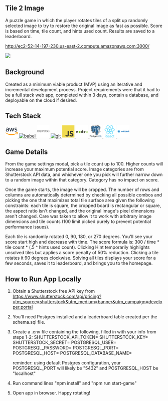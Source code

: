 ## Tile 2 Image ##
  A puzzle game in which the player rotates tiles of a split up randomly selected image to try to restore the original image as fast as possible. Score is based on time, tile count, and hints used count. Results are saved to a leaderboard.

http://ec2-52-14-197-230.us-east-2.compute.amazonaws.com:3000/

<img src="https://user-images.githubusercontent.com/37204126/205207398-2d0af121-f713-42e7-b42e-4db69397d21d.gif" width="60%"/>

## Background ##
  Created as a minimum viable product (MVP) using an iterative and incremental development process. Project requirements were that it had to be a full stack web app, completed within 3 days, contain a database, and deployable on the cloud if desired.

## Tech Stack ##
<p align="left"> <a href="https://aws.amazon.com" target="_blank" rel="noreferrer"> <img src="https://raw.githubusercontent.com/devicons/devicon/master/icons/amazonwebservices/amazonwebservices-original-wordmark.svg" alt="aws" width="40" height="40"/> </a> <a href="https://babeljs.io/" target="_blank" rel="noreferrer"> <img src="https://www.vectorlogo.zone/logos/babeljs/babeljs-icon.svg" alt="babel" width="40" height="40"/> </a> <a href="https://expressjs.com" target="_blank" rel="noreferrer"> <img src="https://raw.githubusercontent.com/devicons/devicon/master/icons/express/express-original-wordmark.svg" alt="express" width="40" height="40"/> </a> <a href="https://git-scm.com/" target="_blank" rel="noreferrer"> <img src="https://www.vectorlogo.zone/logos/git-scm/git-scm-icon.svg" alt="git" width="40" height="40"/> </a> <a href="https://developer.mozilla.org/en-US/docs/Web/JavaScript" target="_blank" rel="noreferrer"> <img src="https://raw.githubusercontent.com/devicons/devicon/master/icons/javascript/javascript-original.svg" alt="javascript" width="40" height="40"/> </a> <a href="https://nodejs.org" target="_blank" rel="noreferrer"> <img src="https://raw.githubusercontent.com/devicons/devicon/master/icons/nodejs/nodejs-original-wordmark.svg" alt="nodejs" width="40" height="40"/> </a> <a href="https://www.postgresql.org" target="_blank" rel="noreferrer"> <img src="https://raw.githubusercontent.com/devicons/devicon/master/icons/postgresql/postgresql-original-wordmark.svg" alt="postgresql" width="40" height="40"/> </a> <a href="https://reactjs.org/" target="_blank" rel="noreferrer"> <img src="https://raw.githubusercontent.com/devicons/devicon/master/icons/react/react-original-wordmark.svg" alt="react" width="40" height="40"/> </a> <a href="https://webpack.js.org" target="_blank" rel="noreferrer"> <img src="https://raw.githubusercontent.com/devicons/devicon/d00d0969292a6569d45b06d3f350f463a0107b0d/icons/webpack/webpack-original-wordmark.svg" alt="webpack" width="40" height="40"/> </a> </p>

## Game Details ##
  From the game settings modal, pick a tile count up to 100. Higher counts will increase your maximum potential score. Image categories are from Shutterstock API data, and whichever one you pick will further narrow down to a random image within that category. Category has no impact on score.

  Once the game starts, the image will be cropped. The number of rows and columns are automatically determined by checking all possible combos and picking the one that maximizes total tile surface area given the following constraints: each tile is square, the cropped board is rectangular or square, the aspect ratio isn't changed, and the original image's pixel dimensions aren't changed. Care was taken to allow it to work with arbitrary image dimensions and tile counts (100 limit picked purely to prevent potential performance issues).

  Each tile is randomly rotated 0, 90, 180, or 270 degrees. You'll see your score start high and decrease with time. The score formula is: 300 / time * tile count * (.5 ^ hints used count). Clicking Hint temporarily highlights unsolved tiles but applies a score penalty of 50% reduction. Clicking a tile rotates it 90 degrees clockwise. Solving all tiles displays your score for a few seconds, saves it to leaderboard, and brings you to the homepage.

## How to Run App Locally ##
  1. Obtain a Shutterstock free API key from https://www.shutterstock.com/api/pricing?utm_source=shutterstock&utm_medium=banner&utm_campaign=developer.portal

  2. You'll need Postgres installed and a leaderboard table created per the schema.sql file.

  3. Create a .env file containing the following, filled in with your info from steps 1-2:
      SHUTTERSTOCK_API_TOKEN=
      SHUTTERSTOCK_KEY=
      SHUTTERSTOCK_SECRET=
      POSTGRESQL_USER=
      POSTGRESQL_PASSWORD=
      POSTGRESQL_PORT=
      POSTGRESQL_HOST=
      POSTGRESQL_DATABASE_NAME=

      reminder: using default Postgres configuration, your POSTGRESQL_PORT will likely be "5432" and POSTGRESQL_HOST be "localhost"

  4. Run command lines "npm install" and "npm run start-game"

  5. Open app in browser. Happy rotating!
